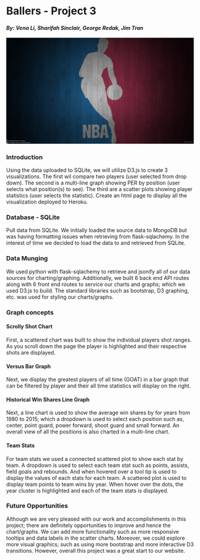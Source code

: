 # Ballers - Project 3
#### _By: Vena Li, Sharifah Sinclair, George Redak, Jim Tran_

![Ballers](assets/images/bg.jpg)

<h3> Introduction </h3>

Using the data uploaded to SQLite, we will utilize D3.js to create 3 visualizations. The first wil compare two players (user selected from drop down). The second is a multi-line graph showing PER by position (user selects what position(s) to see). The third are a scatter plots showing player statistics (user selects the statistic).  Create an html page to display all the visualization deployed to Heroku.

<h3> Database - SQLite </h3>

Pull data from SQLite.  We initially loaded the source data to MongoDB but was having formatting issues when retrieving from flask-sqlachemy.  In the interest of time we decided to load the data to and retrieved from SQLite.

<h3> Data Munging </h3>

We used python with flask-sqlachemy to retrieve and jsonify all of our data sources for charting/graphing.  Additionally, we built 6 back end API routes along with 6 front end routes to service our charts and graphs; which we used D3.js to build. The standard libraries such as bootstrap, D3 graphing, etc. was used for styling our charts/graphs.

<h3> Graph concepts </h3>

<h4> Scrolly Shot Chart </h4>
First, a scattered chart was built to show the individual players shot ranges.  As you scroll down the page the player is highlighted and their respective shots are displayed.

<h4> Versus Bar Graph </h4>
Next, we display the greatest players of all time (GOAT) in a bar graph that can be filtered by player and their all time statistics will display on the right.

<h4> Historical Win Shares Line Graph </h4>
Next, a line chart is used to show the average win shares by for years from 1980 to 2015; which a dropdown is used to select each position such as, center, point guard, power forward, shoot guard and small forward. An overall view of all the positions is also charted in a multi-line chart.

<h4> Team Stats </h4>
For team stats we used a connected scattered plot to show each stat by team.  A dropdown is used to select each team stat such as points, assists, field goals and rebounds. And when hovered over a tool tip is used to display the values of each stats for each team. A scattered plot is used to display team points to team wins by year.  When hover over the dots, the year cluster is highlighted and each of the team stats is displayed.

<h3> Future Opportunities </h3>

Although we are very pleased with our work and accomplishments in this project; there are definitely opportunities to improve and hence the chart/graphs. We can add more functionality such as more responsive tooltips and data labels in the scatter charts. Moreover, we could explore more visual graphics; such as using more bootstrap and more interactive D3 transitions. However, overall this project was a great start to our website.

